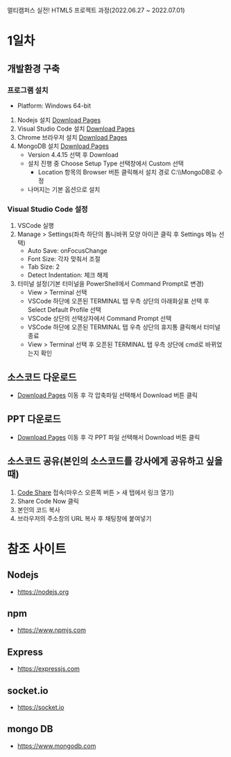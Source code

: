 멀티캠퍼스 실전! HTML5 프로젝트 과정(2022.06.27 ~ 2022.07.01)
# 1일차
## 개발환경 구축
### 프로그램 설치
* Platform: Windows 64-bit
1. Nodejs 설치 [Download Pages](https://nodejs.org/en/download/)
2. Visual Studio Code 설치 [Download Pages](https://code.visualstudio.com/download)
3. Chrome 브라우저 설치 [Download Pages](https://www.google.com/chrome)
4. MongoDB 설치 [Download Pages](https://www.mongodb.com/try/download/community)
    * Version 4.4.15 선택 후 Download
    * 설치 진행 중 Choose Setup Type 선택창에서 Custom 선택
      - Location 항목의 Browser 버튼 클릭해서 설치 경로 C:\\\\MongoDB로 수정
    * 나머지는 기본 옵션으로 설치

### Visual Studio Code 설정
1. VSCode 실행
2. Manage > Settings(좌측 하단의 톱니바퀴 모양 아이콘 클릭 후 Settings 메뉴 선택)
	* Auto Save: onFocusChange
	* Font Size: 각자 맞춰서 조절
	* Tab Size: 2
	* Detect Indentation: 체크 해제
3. 터미널 설정(기본 터미널을 PowerShell에서 Command Prompt로 변경)
	* View > Terminal 선택
	* VSCode 하단에 오픈된 TERMINAL 탭 우측 상단의 아래화살표 선택 후 Select Default Profile 선택
	* VSCode 상단의 선택상자에서 Command Prompt 선택
	* VSCode 하단에 오픈된 TERMINAL 탭 우측 상단의 휴지통 클릭해서 터미널 종료
	* View > Terminal 선택 후 오픈된 TERMINAL 탭 우측 상단에 cmd로 바뀌었는지 확인
## 소스코드 다운로드
* [Download Pages](https://github.com/uzoolove/html5project202206/blob/master/sample) 이동 후 각 압축파일 선택해서 Download 버튼 클릭

## PPT 다운로드
* [Download Pages](https://github.com/uzoolove/html5project202206/blob/master/PPT) 이동 후 각 PPT 파일 선택해서 Download 버튼 클릭

## 소스코드 공유(본인의 소스코드를 강사에게 공유하고 싶을때)
1. [Code Share](https://codeshare.io/) 접속(마우스 오른쪽 버튼 > 새 탭에서 링크 열기)
2. Share Code Now 클릭
3. 본인의 코드 복사
4. 브라우저의 주소창의 URL 복사 후 채팅창에 붙여넣기

# 참조 사이트
## Nodejs
* https://nodejs.org
## npm
* https://www.npmjs.com
## Express
* https://expressjs.com
## socket.io
* https://socket.io
## mongo DB
* https://www.mongodb.com